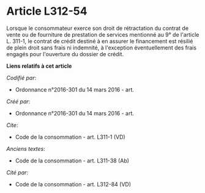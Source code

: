 # Article L312-54

Lorsque le consommateur exerce son droit de rétractation du contrat de vente ou de fourniture de prestation de services
mentionné au 9° de l'article L. 311-1, le contrat de crédit destiné à en assurer le financement est résilié de plein droit
sans frais ni indemnité, à l'exception éventuellement des frais engagés pour l'ouverture du dossier de crédit.

**Liens relatifs à cet article**

_Codifié par_:

  - Ordonnance n°2016-301 du 14 mars 2016 - art.

_Créé par_:

  - Ordonnance n°2016-301 du 14 mars 2016 - art.

_Cite_:

  - Code de la consommation - art. L311-1 (VD)

_Anciens textes_:

  - Code de la consommation - art. L311-38 (Ab)

_Cité par_:

  - Code de la consommation - art. L312-84 (VD)
